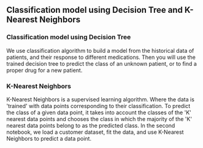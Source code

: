 ## Classification model using Decision Tree and K-Nearest Neighbors 

### Classification model using Decision Tree
We use classification algorithm to build a model from the historical data of patients, and their response to different medications. Then you will use the trained decision tree to predict the class of an unknown patient, or to find a proper drug for a new patient.

### K-Nearest Neighbors
K-Nearest Neighbors is a supervised learning algorithm. Where the data is 'trained' with data points corresponding to their classification. To predict the class of a given data point, it takes into account the classes of the 'K' nearest data points and chooses the class in which the majority of the 'K' nearest data points belong to as the predicted class.
In the second notebook, we load a customer dataset, fit the data, and use K-Nearest Neighbors to predict a data point.
